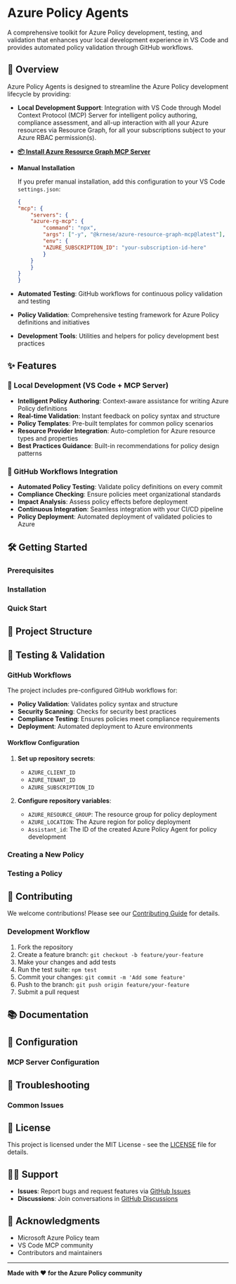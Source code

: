 # Azure Policy Agents

A comprehensive toolkit for Azure Policy development, testing, and validation that enhances your local development experience in VS Code and provides automated policy validation through GitHub workflows.

## 🚀 Overview

Azure Policy Agents is designed to streamline the Azure Policy development lifecycle by providing:

- **Local Development Support**: Integration with VS Code through Model Context Protocol (MCP) Server for intelligent policy authoring, compliance assessment, and all-up interaction with all your Azure resources via Resource Graph, for all your subscriptions subject to your Azure RBAC permission(s).

- **[📦 Install Azure Resource Graph MCP Server](https://insiders.vscode.dev/redirect/mcp/install?name=Azure%20Resource%20Graph&config=%7B%22command%22%3A%22npx%22%2C%22args%22%3A%5B%22-y%22%2C%22@krnese/azure-resource-graph-mcp@latest%22%5D%2C%22env%22%3A%7B%22AZURE_SUBSCRIPTION_ID%22%3A%22YOUR_SUBSCRIPTION_ID%22%7D%7D)**

- **Manual Installation**

    If you prefer manual installation, add this configuration to your VS Code `settings.json`:

    ```json
    {
    "mcp": {
        "servers": {
        "azure-rg-mcp": {
            "command": "npx",
            "args": ["-y", "@krnese/azure-resource-graph-mcp@latest"],
            "env": {
            "AZURE_SUBSCRIPTION_ID": "your-subscription-id-here"
            }
        }
        }
    }
    }
    ```

- **Automated Testing**: GitHub workflows for continuous policy validation and testing
- **Policy Validation**: Comprehensive testing framework for Azure Policy definitions and initiatives
- **Development Tools**: Utilities and helpers for policy development best practices

## ✨ Features

### 🔧 Local Development (VS Code + MCP Server)

- **Intelligent Policy Authoring**: Context-aware assistance for writing Azure Policy definitions
- **Real-time Validation**: Instant feedback on policy syntax and structure
- **Policy Templates**: Pre-built templates for common policy scenarios
- **Resource Provider Integration**: Auto-completion for Azure resource types and properties
- **Best Practices Guidance**: Built-in recommendations for policy design patterns

### 🔄 GitHub Workflows Integration

- **Automated Policy Testing**: Validate policy definitions on every commit
- **Compliance Checking**: Ensure policies meet organizational standards
- **Impact Analysis**: Assess policy effects before deployment
- **Continuous Integration**: Seamless integration with your CI/CD pipeline
- **Policy Deployment**: Automated deployment of validated policies to Azure

## 🛠️ Getting Started

### Prerequisites

### Installation


### Quick Start


## 📁 Project Structure

## 🧪 Testing & Validation

### GitHub Workflows

The project includes pre-configured GitHub workflows for:

- **Policy Validation**: Validates policy syntax and structure
- **Security Scanning**: Checks for security best practices
- **Compliance Testing**: Ensures policies meet compliance requirements
- **Deployment**: Automated deployment to Azure environments

#### Workflow Configuration

1. **Set up repository secrets**:
   - `AZURE_CLIENT_ID`
   - `AZURE_TENANT_ID`
   - `AZURE_SUBSCRIPTION_ID`

2. **Configure repository variables**:
   - `AZURE_RESOURCE_GROUP`: The resource group for policy deployment
   - `AZURE_LOCATION`: The Azure region for policy deployment
   - `Assistant_id`: The ID of the created Azure Policy Agent for policy development

### Creating a New Policy


### Testing a Policy

## 🤝 Contributing

We welcome contributions! Please see our [Contributing Guide](CONTRIBUTING.md) for details.

### Development Workflow

1. Fork the repository
2. Create a feature branch: `git checkout -b feature/your-feature`
3. Make your changes and add tests
4. Run the test suite: `npm test`
5. Commit your changes: `git commit -m 'Add some feature'`
6. Push to the branch: `git push origin feature/your-feature`
7. Submit a pull request

## 📚 Documentation

## 🔧 Configuration

### MCP Server Configuration

## 🐛 Troubleshooting

### Common Issues

## 📄 License

This project is licensed under the MIT License - see the [LICENSE](LICENSE) file for details.

## 🙋‍♀️ Support

- **Issues**: Report bugs and request features via [GitHub Issues](https://github.com/Azure/AzurePolicyAgents/issues)
- **Discussions**: Join conversations in [GitHub Discussions](https://github.com/Azure/AzurePolicyAgents/discussions)

## 🌟 Acknowledgments

- Microsoft Azure Policy team
- VS Code MCP community
- Contributors and maintainers

---

**Made with ❤️ for the Azure Policy community**
